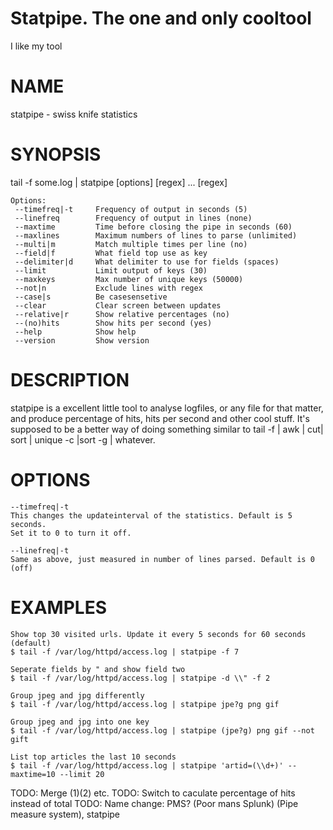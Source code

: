 # Statpipe. The one and only cooltool

I like my tool


# NAME

statpipe - swiss knife statistics

# SYNOPSIS

tail -f some.log  | statpipe \[options\] \[regex\] ... \[regex\]

    Options:
     --timefreq|-t     Frequency of output in seconds (5)
     --linefreq        Frequency of output in lines (none)
     --maxtime         Time before closing the pipe in seconds (60)
     --maxlines        Maximum numbers of lines to parse (unlimited)
     --multi|m         Match multiple times per line (no)
     --field|f         What field top use as key
     --delimiter|d     What delimiter to use for fields (spaces)
     --limit           Limit output of keys (30)
     --maxkeys         Max number of unique keys (50000)
     --not|n           Exclude lines with regex
     --case|s          Be casesensetive
     --clear           Clear screen between updates
     --relative|r      Show relative percentages (no)
     --(no)hits        Show hits per second (yes)
     --help            Show help
     --version         Show version

# DESCRIPTION

statpipe is a excellent little tool to analyse logfiles, or any file
for that matter, and produce percentage of hits, hits per second and
other cool stuff.
It's supposed to be a better way of doing something similar to
tail -f | awk | cut| sort | unique  -c |sort -g | whatever.

# OPTIONS

    --timefreq|-t
    This changes the updateinterval of the statistics. Default is 5 seconds.
    Set it to 0 to turn it off.

    --linefreq|-t
    Same as above, just measured in number of lines parsed. Default is 0 (off)





# EXAMPLES

    Show top 30 visited urls. Update it every 5 seconds for 60 seconds (default)
    $ tail -f /var/log/httpd/access.log | statpipe -f 7

    Seperate fields by " and show field two
    $ tail -f /var/log/httpd/access.log | statpipe -d \\" -f 2

    Group jpeg and jpg differently
    $ tail -f /var/log/httpd/access.log | statpipe jpe?g png gif

    Group jpeg and jpg into one key
    $ tail -f /var/log/httpd/access.log | statpipe (jpe?g) png gif --not gift

    List top articles the last 10 seconds
    $ tail -f /var/log/httpd/access.log | statpipe 'artid=(\\d+)' --maxtime=10 --limit 20

TODO: Merge ($1) ($2) etc.
TODO: Switch to caculate percentage of hits instead of total
TODO: Name change: PMS? (Poor mans Splunk) (Pipe measure system), statpipe


